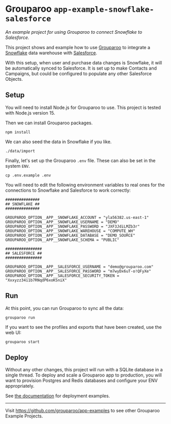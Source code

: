 # Grouparoo `app-example-snowflake-salesforce`

_An example project for using Grouparoo to connect Snowflake to Salesforce._

This project shows and example how to use [Grouparoo](https://www.grouparoo.com/) to integrate a [Snowflake](https://www.snowflake.com/) data warehouse with [Salesforce](https://www.salesforce.com).

With this setup, when user and purchase data changes is Snowflake, it will be automatically synced to Salesforce. It is set up to make Contacts and Campaigns, but could be configured to populate any other Salesforce Objects.

## Setup

You will need to install Node.js for Grouparoo to use. This project is tested with Node.js version 15.

Then we can install Grouparoo packages.

```
npm install
```

We can also seed the data in Snowflake if you like.

```
./data/import
```

Finally, let's set up the Grouparoo `.env` file. These can also be set in the system `ENV`.

```
cp .env.example .env
```

You will need to edit the following environment variables to real ones for the connections to Snowflake and Salesforce to work correctly:

```
###############
## SNOWFLAKE ##
###############

GROUPAROO_OPTION__APP__SNOWFLAKE_ACCOUNT = "yla56382.us-east-1"
GROUPAROO_OPTION__APP__SNOWFLAKE_USERNAME = "DEMO"
GROUPAROO_OPTION__APP__SNOWFLAKE_PASSWORD = "JXF3JdiLMZb3r"
GROUPAROO_OPTION__APP__SNOWFLAKE_WAREHOUSE = "COMPUTE_WH"
GROUPAROO_OPTION__APP__SNOWFLAKE_DATABASE = "DEMO_SOURCE"
GROUPAROO_OPTION__APP__SNOWFLAKE_SCHEMA = "PUBLIC"

################
## SALESFORCE ##
################

GROUPAROO_OPTION__APP__SALESFORCE_USERNAME = "demo@grouparoo.com"
GROUPAROO_OPTION__APP__SALESFORCE_PASSWORD = "m7wyDx6uT-o!QFyXe"
GROUPAROO_OPTION__APP__SALESFORCE_SECURITY_TOKEN = "Xxxyzz34i1b7RNqdP6xoKSniX"
```

## Run

At this point, you can run Grouparoo to sync all the data:

```
grouparoo run
```

If you want to see the profiles and exports that have been created, use the web UI:

```
grouparoo start
```

## Deploy

Without any other changes, this project will run with a SQLite database in a single thread. To deploy and scale a Grouparoo app to production, you will want to provision Postgres and Redis databases and configure your ENV appropriately.

See [the documentation](https://www.grouparoo.com/docs/deployment) for deployment examples.

---

Visit https://github.com/grouparoo/app-examples to see other Grouparoo Example Projects.
